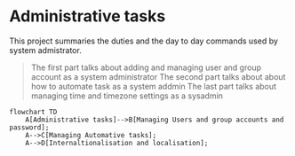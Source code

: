 # Administrative tasks
This project summaries the duties and the day to day commands used by system admistrator.

> The first part talks about adding and managing user and group account as a system administrator
> The second part talks about about how to automate task as a system addmin
> The last part talks about managing time and timezone settings as a sysadmin



```mermaid
flowchart TD
    A[Administrative tasks]-->B[Managing Users and group accounts and password];
    A-->C[Managing Automative tasks];
    A-->D[Internaltionalisation and localisation];
    
```
